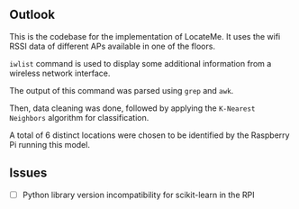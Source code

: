 ## Outlook
This is the codebase for the implementation of LocateMe. It uses the wifi RSSI data of different APs available in one of the floors. 

`iwlist` command is used to display some additional information from a wireless network interface. 

The output of this command was parsed using `grep` and `awk`.

Then, data cleaning was done, followed by applying the `K-Nearest Neighbors` algorithm for classification. 

A total of 6 distinct locations were chosen to be identified by the Raspberry Pi running this model.

## Issues
- [ ] Python library version incompatibility for scikit-learn in the RPI 
